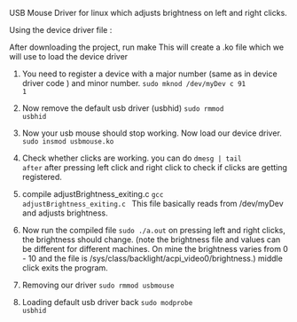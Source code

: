 USB Mouse Driver for linux which adjusts brightness on left and right clicks.

Using the device driver file :

  After downloading the project, run make
  This will create a .ko file which we will use to load the device driver

1. You need to register a device with a major number (same as in device driver code ) and minor number.
  <code>sudo mknod /dev/myDev c 91 1 </code>
  

2. Now remove the default usb driver (usbhid)
  <code>sudo rmmod usbhid</code>
  
3. Now your usb mouse should stop working. Now load our device driver.
  <code>sudo insmod usbmouse.ko</code>

4. Check whether clicks are working.
  you can do <code>dmesg | tail after</code>  after pressing left click and right click to check if clicks are     getting registered.

5. compile adjustBrightness_exiting.c
  <code>gcc adjustBrightness_exiting.c </code>
  This file basically reads from /dev/myDev and adjusts brightness. 

6. Now run the compiled file
  <code>sudo ./a.out</code> 
  on pressing left and right clicks, the brightness should change. (note the brightness file and values can be different for different machines. On mine the brightness varies from 0 - 10 and the file is /sys/class/backlight/acpi_video0/brightness.) middle click exits the program.
  
7. Removing our driver 
  <code>sudo rmmod usbmouse </code>

8. Loading default usb driver back
  <code>sudo modprobe usbhid</code>
